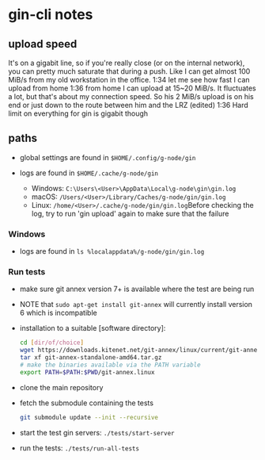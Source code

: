 # gin-cli notes

## upload speed
It's on a gigabit line, so if you're really close (or on the internal network), you can pretty much saturate that during a push.  Like I can get almost 100 MiB/s from my old workstation in the office.
1:34
let me see how fast I can upload from home
1:36
from home I can upload at 15~20 MiB/s.  It fluctuates a lot, but that's about my connection speed.  So his 2 MiB/s upload is on his end or just down to the route between him and the LRZ (edited) 
1:36
Hard limit on everything for gin is gigabit though

## paths
- global settings are found in `$HOME/.config/g-node/gin`
- logs are found in `$HOME/.cache/g-node/gin`

    - Windows: `C:\Users\<User>\AppData\Local\g-node\gin\gin.log`
    - macOS: `/Users/<User>/Library/Caches/g-node/gin/gin.log`
    - Linux: `/home/<User>/.cache/g-node/gin/gin.log`Before checking the log, try to run 'gin upload' again to make sure that the failure 

### Windows
- logs are found in `ls %localappdata%/g-node/gin/gin.log`

### Run tests

- make sure git annex version 7+ is available where the test are being run
- NOTE that `sudo apt-get install git-annex` will currently install version 6 which is incompatible
- installation to a suitable [software directory]:
    ```bash
    cd [dir/of/choice]
    wget https://downloads.kitenet.net/git-annex/linux/current/git-annex-standalone-amd64.tar.gz
    tar xf git-annex-standalone-amd64.tar.gz
    # make the binaries available via the PATH variable
    export PATH=$PATH:$PWD/git-annex.linux
    ```

- clone the main repository
- fetch the submodule containing the tests
  ```bash
  git submodule update --init --recursive
  ```

- start the test gin servers: `./tests/start-server`
- run the tests: `./tests/run-all-tests`
